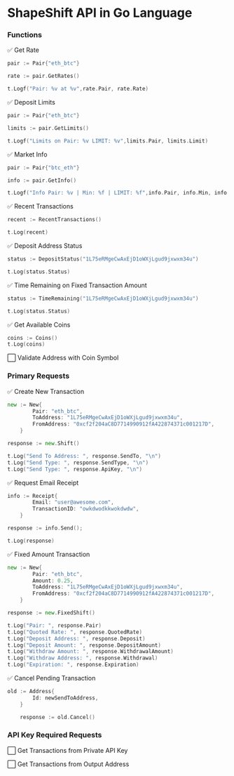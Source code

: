 # ShapeShift API in Go Language

### Functions

:white_check_mark: Get Rate
```go
pair := Pair{"eth_btc"}

rate := pair.GetRates()

t.Logf("Pair: %v at %v",rate.Pair, rate.Rate)
```

:white_check_mark: Deposit Limits
```go
pair := Pair{"eth_btc"}

limits := pair.GetLimits()

t.Logf("Limits on Pair: %v LIMIT: %v",limits.Pair, limits.Limit)
```

:white_check_mark: Market Info
```go
pair := Pair{"btc_eth"}

info := pair.GetInfo()

t.Logf("Info Pair: %v | Min: %f | LIMIT: %f",info.Pair, info.Min, info.Limit)
```

:white_check_mark: Recent Transactions
```go
recent := RecentTransactions()

t.Log(recent)
```
:white_check_mark: Deposit Address Status
```go
status := DepositStatus("1L75eRMgeCwAxEjD1oWXjLgud9jxwxm34u")

t.Log(status.Status)
```

:white_check_mark: Time Remaining on Fixed Transaction Amount
```go
status := TimeRemaining("1L75eRMgeCwAxEjD1oWXjLgud9jxwxm34u")

t.Log(status.Status)
```
:white_check_mark: Get Available Coins
```go
coins := Coins()
t.Log(coins)
```

:white_large_square: Validate Address with Coin Symbol

### Primary Requests

:white_check_mark: Create New Transaction
```go
new := New{
		Pair: "eth_btc",
		ToAddress: "1L75eRMgeCwAxEjD1oWXjLgud9jxwxm34u",
		FromAddress: "0xcf2f204aC8D7714990912fA422874371c001217D",
	}

response := new.Shift()

t.Log("Send To Address: ", response.SendTo, "\n")
t.Log("Send Type: ", response.SendType, "\n")
t.Log("Send Type: ", response.ApiKey, "\n")
```

:white_check_mark: Request Email Receipt
```go
info := Receipt{
		Email: "user@awesome.com",
		TransactionID: "owkdwodkkwokdwdw",
	}

response := info.Send();

t.Log(response)
```

:white_check_mark: Fixed Amount Transaction
```go
new := New{
		Pair: "eth_btc",
		Amount: 0.25,
		ToAddress: "1L75eRMgeCwAxEjD1oWXjLgud9jxwxm34u",
		FromAddress: "0xcf2f204aC8D7714990912fA422874371c001217D",
	}

response := new.FixedShift()

t.Log("Pair: ", response.Pair)
t.Log("Quoted Rate: ", response.QuotedRate)
t.Log("Deposit Address: ", response.Deposit)
t.Log("Deposit Amount: ", response.DepositAmount)
t.Log("Withdraw Amount: ", response.WithdrawalAmount)
t.Log("Withdraw Address: ", response.Withdrawal)
t.Log("Expiration: ", response.Expiration)
```
:white_check_mark: Cancel Pending Transaction
```go
old := Address{
		Id: newSendToAddress,
	}

	response := old.Cancel()
```


### API Key Required Requests

:white_large_square: Get Transactions from Private API Key

:white_large_square: Get Transactions from Output Address
